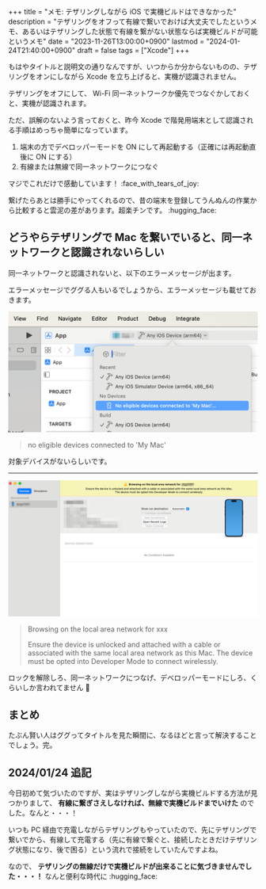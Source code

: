 +++
title = "メモ: テザリングしながら iOS で実機ビルドはできなかった"
description = "テザリングをオフって有線で繋いでおけば大丈夫でしたというメモ、あるいはテザリングした状態で有線を繋がない状態ならば実機ビルドが可能というメモ"
date = "2023-11-26T13:00:00+0900"
lastmod = "2024-01-24T21:40:00+0900"
draft = false
tags = ["Xcode"]
+++

もはやタイトルと説明文の通りなんですが、いつからか分からないものの、テザリングをオンにしながら Xcode を立ち上げると、実機が認識されません。

テザリングをオフにして、 Wi-Fi 同一ネットワークか優先でつなぐかしておくと、実機が認識されます。

ただ、誤解のないよう言っておくと、昨今 Xcode で階発用端末として認識される手順はめっちゃ簡単になっています。

1. 端末の方でデベロッパーモードを ON にして再起動する（正確には再起動直後に ON にする）
2. 有線または無線で同一ネットワークにつなぐ

マジでこれだけで感動しています！ :face_with_tears_of_joy:

繋げたらあとは勝手にやってくれるので、昔の端末を登録してうんぬんの作業から比較すると雲泥の差があります。超楽チンです。 :hugging_face:

## どうやらテザリングで Mac を繋いでいると、同一ネットワークと認識されないらしい

同一ネットワークと認識されないと、以下のエラーメッセージが出ます。

エラーメッセージでググる人もいるでしょうから、エラーメッセージも載せておきます。

![no eligible devices connected to 'My Mac'](resource01.png)

> no eligible devices connected to 'My Mac'

対象デバイスがないらしいです。

---

![Browsing on the local area network for xxx](resource02.png)

> Browsing on the local area network for xxx
>
> Ensure the device is unlocked and attached with a cable or associated with the same local area network as this Mac.
> The device must be opted into Developer Mode to connect wirelessly.

ロックを解除しろ、同一ネットワークにつなげ、デベロッパーモードにしろ、くらいしか言われてません :pleading_face:

## まとめ

たぶん賢い人はググってタイトルを見た瞬間に、なるほどと言って解決することでしょう。完。

## 2024/01/24 追記

今日初めて気づいたのですが、実はテザリングしながら実機ビルドする方法が見つかりまして、 **有線に繋ぎさえしなければ、無線で実機ビルドまでいけた** のでした。なんと・・・！

いつも PC 経由で充電しながらテザリングもやっていたので、先にテザリングで繋いでから、有線して充電する（先に有線で繋ぐと、接続したときだけテザリング状態になり、後で困る）という流れで接続をしていたんですよね。

なので、 **テザリングの無線だけで実機ビルドが出来ることに気づきませんでした・・・！** なんと便利な時代に :hugging_face:
